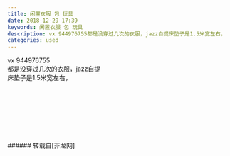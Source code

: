 ```yaml
---
title: 闲置衣服 包 玩具
date: 2018-12-29 17:39
keywords: 闲置衣服 包 玩具
description: vx 944976755都是没穿过几次的衣服，jazz自提床垫子是1.5米宽左右，
categories: used
---
```

<td class="t_f" id="postmessage_2590256">

vx 944976755<br/>
都是没穿过几次的衣服，jazz自提<br/>
床垫子是1.5米宽左右，<br/>
<br/>
<img alt="" border="0" class="zoom" data-cf-modified-534e80e441b4c5942f178182-="" file="http://www.flw.ph/data/appbyme/upload/image/201812/29/iVRvd1wwlr6k.jpg" id="aimg_f59vg" lazyloadthumb="1" onclick="" onmouseover="" src="http://www.flw.ph/data/appbyme/upload/image/201812/29/iVRvd1wwlr6k.jpg"/><br/>
<br/>
<img alt="" border="0" class="zoom" data-cf-modified-534e80e441b4c5942f178182-="" file="http://www.flw.ph/data/appbyme/upload/image/201812/29/LTkllDMn9pcv.jpg" id="aimg_ewStu" lazyloadthumb="1" onclick="" onmouseover="" src="http://www.flw.ph/data/appbyme/upload/image/201812/29/LTkllDMn9pcv.jpg"/><br/>
<br/>
<img alt="" border="0" class="zoom" data-cf-modified-534e80e441b4c5942f178182-="" file="http://www.flw.ph/data/appbyme/upload/image/201812/29/iQ4oi9LXyvnF.jpg" id="aimg_Ki5lz" lazyloadthumb="1" onclick="" onmouseover="" src="http://www.flw.ph/data/appbyme/upload/image/201812/29/iQ4oi9LXyvnF.jpg"/><br/>
<br/>
<img alt="" border="0" class="zoom" data-cf-modified-534e80e441b4c5942f178182-="" file="http://www.flw.ph/data/appbyme/upload/image/201812/29/q1v8AR4D4hkV.jpg" id="aimg_Fc6g9" lazyloadthumb="1" onclick="" onmouseover="" src="http://www.flw.ph/data/appbyme/upload/image/201812/29/q1v8AR4D4hkV.jpg"/><br/>
<br/>
<img alt="" border="0" class="zoom" data-cf-modified-534e80e441b4c5942f178182-="" file="http://www.flw.ph/data/appbyme/upload/image/201812/29/Ni6ti9LjrLpr.jpg" id="aimg_M0eEv" lazyloadthumb="1" onclick="" onmouseover="" src="http://www.flw.ph/data/appbyme/upload/image/201812/29/Ni6ti9LjrLpr.jpg"/><br/>
<br/>
<img alt="" border="0" class="zoom" data-cf-modified-534e80e441b4c5942f178182-="" file="http://www.flw.ph/data/appbyme/upload/image/201812/29/2KZqotp6RVLt.jpg" id="aimg_M3vwR" lazyloadthumb="1" onclick="" onmouseover="" src="http://www.flw.ph/data/appbyme/upload/image/201812/29/2KZqotp6RVLt.jpg"/><br/>
<br/>
</td>
###### 转载自[菲龙网]